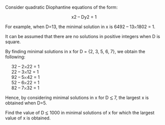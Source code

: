   <p>Consider quadratic Diophantine equations of the form:</p>  <p style='text-align:center;'>x2 &ndash; Dy2 = 1</p>  <p>For example, when D=13, the minimal solution in x is 6492 &ndash; 13<img src='images/symbol_times.gif' width='9' height='9' alt='&times;' border='0' style='vertical-align:middle;' />1802 = 1.</p>  <p>It can be assumed that there are no solutions in positive integers when D is square.</p>  <p>By finding minimal solutions in x for D = {2, 3, 5, 6, 7}, we obtain the following:</p>  <p style='margin-left:20px;'>32 &ndash; 2<img src='images/symbol_times.gif' width='9' height='9' alt='&times;' border='0' style='vertical-align:middle;' />22 = 1<br />  22 &ndash; 3<img src='images/symbol_times.gif' width='9' height='9' alt='&times;' border='0' style='vertical-align:middle;' />12 = 1<br />  92 &ndash; 5<img src='images/symbol_times.gif' width='9' height='9' alt='&times;' border='0' style='vertical-align:middle;' />42 = 1<br />  52 &ndash; 6<img src='images/symbol_times.gif' width='9' height='9' alt='&times;' border='0' style='vertical-align:middle;' />22 = 1<br />  82 &ndash; 7<img src='images/symbol_times.gif' width='9' height='9' alt='&times;' border='0' style='vertical-align:middle;' />32 = 1</p>  <p>Hence, by considering minimal solutions in x for D <img src='images/symbol_le.gif' width='10' height='12' alt='&le;' border='0' style='vertical-align:middle;' /> 7, the largest x is obtained when D=5.</p>  <p>Find the value of D <img src='images/symbol_le.gif' width='10' height='12' alt='&le;' border='0' style='vertical-align:middle;' /> 1000 in minimal solutions of x for which the largest value of x is obtained.</p>    